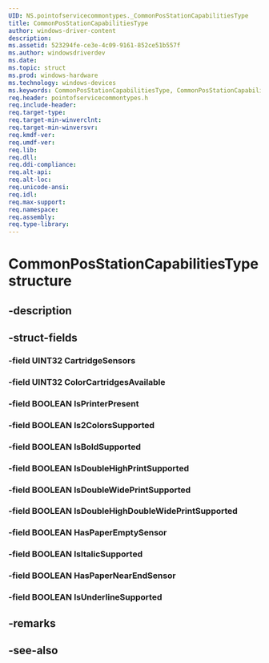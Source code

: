 ```yaml
---
UID: NS.pointofservicecommontypes._CommonPosStationCapabilitiesType
title: CommonPosStationCapabilitiesType
author: windows-driver-content
description: 
ms.assetid: 523294fe-ce3e-4c09-9161-852ce51b557f
ms.author: windowsdriverdev
ms.date: 
ms.topic: struct
ms.prod: windows-hardware
ms.technology: windows-devices
ms.keywords: CommonPosStationCapabilitiesType, CommonPosStationCapabilitiesType
req.header: pointofservicecommontypes.h
req.include-header:
req.target-type:
req.target-min-winverclnt:
req.target-min-winversvr:
req.kmdf-ver:
req.umdf-ver:
req.lib:
req.dll:
req.ddi-compliance:
req.alt-api:
req.alt-loc:
req.unicode-ansi:
req.idl:
req.max-support:
req.namespace:
req.assembly:
req.type-library:
---
```


# CommonPosStationCapabilitiesType structure

## -description



## -struct-fields

### -field UINT32 CartridgeSensors			
 	
### -field UINT32 ColorCartridgesAvailable			
 	
### -field BOOLEAN IsPrinterPresent			
 	
### -field BOOLEAN Is2ColorsSupported			
 	
### -field BOOLEAN IsBoldSupported			
 	
### -field BOOLEAN IsDoubleHighPrintSupported			
 	
### -field BOOLEAN IsDoubleWidePrintSupported			
 	
### -field BOOLEAN IsDoubleHighDoubleWidePrintSupported			
 	
### -field BOOLEAN HasPaperEmptySensor			
 	
### -field BOOLEAN IsItalicSupported			
 	
### -field BOOLEAN HasPaperNearEndSensor			
 	
### -field BOOLEAN IsUnderlineSupported			
 	
## -remarks

## -see-also